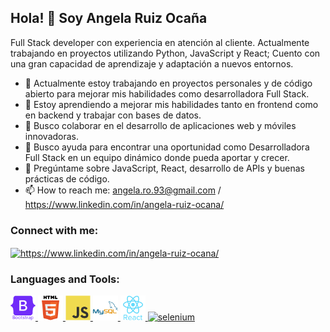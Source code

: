 
## Hola! 👋 Soy Angela Ruiz Ocaña 

Full Stack developer con experiencia en atención al cliente.
Actualmente trabajando en proyectos utilizando Python, JavaScript y
React; Cuento con una gran capacidad de aprendizaje y adaptación a
nuevos entornos.


- 🔭  Actualmente estoy trabajando en proyectos personales y de código abierto para mejorar mis habilidades como desarrolladora Full Stack.
- 🌱  Estoy aprendiendo a mejorar mis habilidades tanto en frontend como en backend y trabajar con bases de datos.
- 👯 Busco colaborar en el desarrollo de aplicaciones web y móviles innovadoras.
- 🤔 Busco ayuda para encontrar una oportunidad como Desarrolladora Full Stack en un equipo dinámico donde pueda aportar y crecer.
- 💬 Pregúntame sobre JavaScript, React, desarrollo de APIs y buenas prácticas de código.
- 📫 How to reach me: angela.ro.93@gmail.com / https://www.linkedin.com/in/angela-ruiz-ocana/

<h3 align="left">Connect with me:</h3>
<p align="left">
<a href="https://linkedin.com/in/https://www.linkedin.com/in/angela-ruiz-ocana/" target="blank"><img align="center" src="https://raw.githubusercontent.com/rahuldkjain/github-profile-readme-generator/master/src/images/icons/Social/linked-in-alt.svg" alt="https://www.linkedin.com/in/angela-ruiz-ocana/" height="30" width="40" /></a>
</p>

<h3 align="left">Languages and Tools:</h3>
<p align="left"> <a href="https://getbootstrap.com" target="_blank" rel="noreferrer"> <img src="https://raw.githubusercontent.com/devicons/devicon/master/icons/bootstrap/bootstrap-plain-wordmark.svg" alt="bootstrap" width="40" height="40"/> </a> <a href="https://www.w3.org/html/" target="_blank" rel="noreferrer"> <img src="https://raw.githubusercontent.com/devicons/devicon/master/icons/html5/html5-original-wordmark.svg" alt="html5" width="40" height="40"/> </a> <a href="https://developer.mozilla.org/en-US/docs/Web/JavaScript" target="_blank" rel="noreferrer"> <img src="https://raw.githubusercontent.com/devicons/devicon/master/icons/javascript/javascript-original.svg" alt="javascript" width="40" height="40"/> </a> <a href="https://www.mysql.com/" target="_blank" rel="noreferrer"> <img src="https://raw.githubusercontent.com/devicons/devicon/master/icons/mysql/mysql-original-wordmark.svg" alt="mysql" width="40" height="40"/> </a> <a href="https://reactjs.org/" target="_blank" rel="noreferrer"> <img src="https://raw.githubusercontent.com/devicons/devicon/master/icons/react/react-original-wordmark.svg" alt="react" width="40" height="40"/> </a> <a href="https://www.selenium.dev" target="_blank" rel="noreferrer"> <img src="https://raw.githubusercontent.com/detain/svg-logos/780f25886640cef088af994181646db2f6b1a3f8/svg/selenium-logo.svg" alt="selenium" width="40" height="40"/> </a> </p>

  
